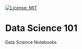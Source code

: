 [![License: MIT](https://img.shields.io/badge/License-MIT-yellow.svg)](https://opensource.org/licenses/MIT)

# Data Science 101
Data Science Notebooks
